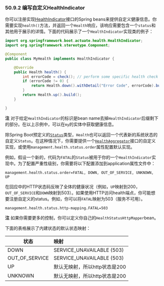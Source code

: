 ### 50.9.2 编写自定义HealthIndicator

你可以注册实现[HealthIndicator](https://github.com/spring-projects/spring-boot/tree/v2.0.0.RELEASE/spring-boot-project/spring-boot-actuator/src/main/java/org/springframework/boot/actuate/health/HealthIndicator.java)接口的Spring beans来提供自定义健康信息。你需要实现`health()`方法，并返回一个`Health`响应，该响应需要包含一个`status`和其他用于展示的详情。下面的代码展示了一个`HealthIndicator`实现类的例子：
```java
import org.springframework.boot.actuate.health.HealthIndicator;
import org.springframework.stereotype.Component;

@Component
public class MyHealth implements HealthIndicator {

    @Override
    public Health health() {
        int errorCode = check(); // perform some specific health check
        if (errorCode != 0) {
            return Health.down().withDetail("Error Code", errorCode).build();
        }
        return Health.up().build();
    }

}
```
**注** 对于给定`HealthIndicator`的标识是bean name去掉`HealthIndicator`后缀剩下的部分。在以上示例中，可以在`my`的实体中获取健康信息。

除Spring Boot预定义的[`Status`](https://github.com/spring-projects/spring-boot/tree/v2.0.0.RELEASE/spring-boot-project/spring-boot-actuator/src/main/java/org/springframework/boot/actuate/health/Status.java)类型，`Health`也可以返回一个代表新的系统状态的自定义`Status`。在这种情况下，你需要提供一个[`HealthAggregator`](https://github.com/spring-projects/spring-boot/tree/v2.0.0.RELEASE/spring-boot-project/spring-boot-actuator/src/main/java/org/springframework/boot/actuate/health/HealthAggregator.java)接口的自定义实现，或使用`management.health.status.order`属性配置默认实现。

例如，假设一个新的，代码为`FATAL`的`Status`被用于你的一个`HealthIndicator`实现中。为了配置严重性级别，你需要将以下配置添加到application属性文件中：
```properties
management.health.status.order=FATAL, DOWN, OUT_OF_SERVICE, UNKNOWN, UP
```
在回应中的HTTP状态码反映了全体的健康状况（例如，`UP`映射到200，`OUT_OF_SERVICE`和`DOWN`映射到503）。如果使用HTTP访问health端点，你可能想要注册自定义的status。例如，你可以将`FATAL`映射为503（服务不可用）。
```properties
management.health.status.http-mapping.FATAL=503
```

**注** 如果你需要更多的控制，你可以定义你自己的`HealthStatusHttpMapper`bean。

下面的表格展示了内建状态的默认状态映射：

|状态|映射|
|----|:-----|
|DOWN|SERVICE_UNAVAILABLE (503)|
|OUT_OF_SERVICE|SERVICE_UNAVAILABLE (503)|
|UP|默认无映射，所以http状态是200|
|UNKNOWN|默认无映射，所以http状态是200|

